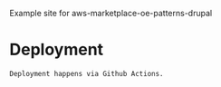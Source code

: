 Example site for aws-marketplace-oe-patterns-drupal

# Deployment
    Deployment happens via Github Actions.

